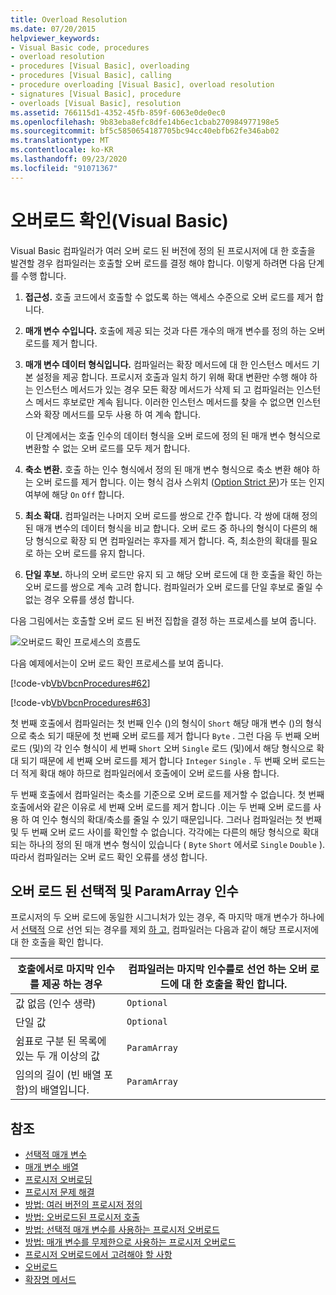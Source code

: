 ```yaml
---
title: Overload Resolution
ms.date: 07/20/2015
helpviewer_keywords:
- Visual Basic code, procedures
- overload resolution
- procedures [Visual Basic], overloading
- procedures [Visual Basic], calling
- procedure overloading [Visual Basic], overload resolution
- signatures [Visual Basic], procedure
- overloads [Visual Basic], resolution
ms.assetid: 766115d1-4352-45fb-859f-6063e0de0ec0
ms.openlocfilehash: 9b83eba8efc8dfe14b6ec1cbab270984977198e5
ms.sourcegitcommit: bf5c5850654187705bc94cc40ebfb62fe346ab02
ms.translationtype: MT
ms.contentlocale: ko-KR
ms.lasthandoff: 09/23/2020
ms.locfileid: "91071367"
---
```

# <a name="overload-resolution-visual-basic"></a>오버로드 확인(Visual Basic)

Visual Basic 컴파일러가 여러 오버 로드 된 버전에 정의 된 프로시저에 대 한 호출을 발견할 경우 컴파일러는 호출할 오버 로드를 결정 해야 합니다. 이렇게 하려면 다음 단계를 수행 합니다.  
  
1. **접근성.** 호출 코드에서 호출할 수 없도록 하는 액세스 수준으로 오버 로드를 제거 합니다.  
  
2. **매개 변수 수입니다.** 호출에 제공 되는 것과 다른 개수의 매개 변수를 정의 하는 오버 로드를 제거 합니다.  
  
3. **매개 변수 데이터 형식입니다.** 컴파일러는 확장 메서드에 대 한 인스턴스 메서드 기본 설정을 제공 합니다. 프로시저 호출과 일치 하기 위해 확대 변환만 수행 해야 하는 인스턴스 메서드가 있는 경우 모든 확장 메서드가 삭제 되 고 컴파일러는 인스턴스 메서드 후보로만 계속 됩니다. 이러한 인스턴스 메서드를 찾을 수 없으면 인스턴스와 확장 메서드를 모두 사용 하 여 계속 합니다.  
  
     이 단계에서는 호출 인수의 데이터 형식을 오버 로드에 정의 된 매개 변수 형식으로 변환할 수 없는 오버 로드를 모두 제거 합니다.  
  
4. **축소 변환.** 호출 하는 인수 형식에서 정의 된 매개 변수 형식으로 축소 변환 해야 하는 오버 로드를 제거 합니다. 이는 형식 검사 스위치 ([Option Strict 문](../../../language-reference/statements/option-strict-statement.md))가 또는 인지 여부에 해당 `On` `Off` 합니다.  
  
5. **최소 확대.** 컴파일러는 나머지 오버 로드를 쌍으로 간주 합니다. 각 쌍에 대해 정의 된 매개 변수의 데이터 형식을 비교 합니다. 오버 로드 중 하나의 형식이 다른의 해당 형식으로 확장 되 면 컴파일러는 후자를 제거 합니다. 즉, 최소한의 확대를 필요로 하는 오버 로드를 유지 합니다.  
  
6. **단일 후보.** 하나의 오버 로드만 유지 되 고 해당 오버 로드에 대 한 호출을 확인 하는 오버 로드를 쌍으로 계속 고려 합니다. 컴파일러가 오버 로드를 단일 후보로 줄일 수 없는 경우 오류를 생성 합니다.  
  
 다음 그림에서는 호출할 오버 로드 된 버전 집합을 결정 하는 프로세스를 보여 줍니다.  
  
 ![오버로드 확인 프로세스의 흐름도](./media/overload-resolution/determine-overloaded-version.gif "오버 로드 된 버전 간 확인")
  
 다음 예제에서는이 오버 로드 확인 프로세스를 보여 줍니다.  
  
 [!code-vb[VbVbcnProcedures#62](~/samples/snippets/visualbasic/VS_Snippets_VBCSharp/VbVbcnProcedures/VB/Class1.vb#62)]  
  
 [!code-vb[VbVbcnProcedures#63](~/samples/snippets/visualbasic/VS_Snippets_VBCSharp/VbVbcnProcedures/VB/Class1.vb#63)]  
  
 첫 번째 호출에서 컴파일러는 첫 번째 인수 ()의 형식이 `Short` 해당 매개 변수 ()의 형식으로 축소 되기 때문에 첫 번째 오버 로드를 제거 합니다 `Byte` . 그런 다음 두 번째 오버 로드 (및)의 각 인수 형식이 세 번째 `Short` 오버 `Single` 로드 (및)에서 해당 형식으로 확대 되기 때문에 세 번째 오버 로드를 제거 합니다 `Integer` `Single` . 두 번째 오버 로드는 더 적게 확대 해야 하므로 컴파일러에서 호출에이 오버 로드를 사용 합니다.  
  
 두 번째 호출에서 컴파일러는 축소를 기준으로 오버 로드를 제거할 수 없습니다. 첫 번째 호출에서와 같은 이유로 세 번째 오버 로드를 제거 합니다 .이는 두 번째 오버 로드를 사용 하 여 인수 형식의 확대/축소를 줄일 수 있기 때문입니다. 그러나 컴파일러는 첫 번째 및 두 번째 오버 로드 사이를 확인할 수 없습니다. 각각에는 다른의 해당 형식으로 확대 되는 하나의 정의 된 매개 변수 형식이 있습니다 ( `Byte` `Short` 에서로 `Single` `Double` ). 따라서 컴파일러는 오버 로드 확인 오류를 생성 합니다.  
  
## <a name="overloaded-optional-and-paramarray-arguments"></a>오버 로드 된 선택적 및 ParamArray 인수  

 프로시저의 두 오버 로드에 동일한 시그니처가 있는 경우, 즉 마지막 매개 변수가 하나에서 [선택적](../../../language-reference/modifiers/optional.md) 으로 선언 되는 경우를 제외 [하 고,](../../../language-reference/modifiers/paramarray.md) 컴파일러는 다음과 같이 해당 프로시저에 대 한 호출을 확인 합니다.  
  
|호출에서로 마지막 인수를 제공 하는 경우|컴파일러는 마지막 인수를로 선언 하는 오버 로드에 대 한 호출을 확인 합니다.|  
|---|---|  
|값 없음 (인수 생략)|`Optional`|  
|단일 값|`Optional`|  
|쉼표로 구분 된 목록에 있는 두 개 이상의 값|`ParamArray`|  
|임의의 길이 (빈 배열 포함)의 배열입니다.|`ParamArray`|  
  
## <a name="see-also"></a>참조

- [선택적 매개 변수](./optional-parameters.md)
- [매개 변수 배열](./parameter-arrays.md)
- [프로시저 오버로딩](./procedure-overloading.md)
- [프로시저 문제 해결](./troubleshooting-procedures.md)
- [방법: 여러 버전의 프로시저 정의](./how-to-define-multiple-versions-of-a-procedure.md)
- [방법: 오버로드된 프로시저 호출](./how-to-call-an-overloaded-procedure.md)
- [방법: 선택적 매개 변수를 사용하는 프로시저 오버로드](./how-to-overload-a-procedure-that-takes-optional-parameters.md)
- [방법: 매개 변수를 무제한으로 사용하는 프로시저 오버로드](./how-to-overload-a-procedure-that-takes-an-indefinite-number-of-parameters.md)
- [프로시저 오버로드에서 고려해야 할 사항](./considerations-in-overloading-procedures.md)
- [오버로드](../../../language-reference/modifiers/overloads.md)
- [확장명 메서드](./extension-methods.md)
